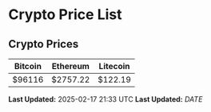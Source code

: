 # Crypto Price List

## Crypto Prices
| Bitcoin | Ethereum | Litecoin |
| ------- | -------- | -------- |
| $96116 | $2757.22 | $122.19 |
**Last Updated:** 2025-02-17 21:33 UTC
**Last Updated:** $DATE$

